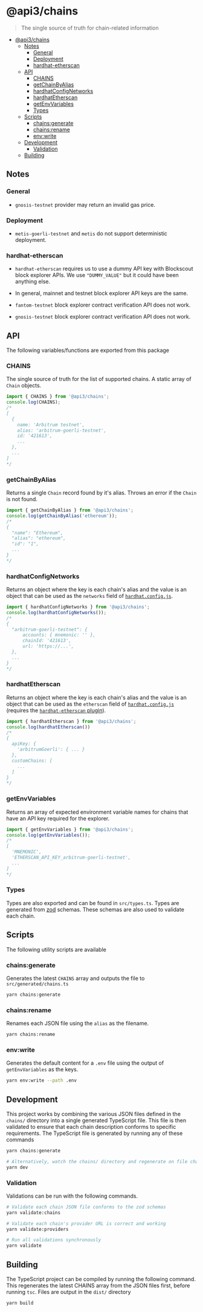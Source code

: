 # @api3/chains

> The single source of truth for chain-related information

- [@api3/chains](#api3chains)
  - [Notes](#notes)
    - [General](#general)
    - [Deployment](#deployment)
    - [hardhat-etherscan](#hardhat-etherscan)
  - [API](#api)
    - [CHAINS](#chains)
    - [getChainByAlias](#getchainbyalias)
    - [hardhatConfigNetworks](#hardhatconfignetworks)
    - [hardhatEtherscan](#hardhatetherscan)
    - [getEnvVariables](#getenvvariables)
    - [Types](#types)
  - [Scripts](#scripts)
    - [chains:generate](#chainsgenerate)
    - [chains:rename](#chainsrename)
    - [env:write](#envwrite)
  - [Development](#development)
    - [Validation](#validation)
  - [Building](#building)

## Notes

### General

- `gnosis-testnet` provider may return an invalid gas price.

### Deployment

- `metis-goerli-testnet` and `metis` do not support deterministic deployment.

### hardhat-etherscan

- `hardhat-etherscan` requires us to use a dummy API key with Blockscout block explorer APIs.
  We use `"DUMMY_VALUE"` but it could have been anything else.

- In general, mainnet and testnet block explorer API keys are the same.

- `fantom-testnet` block explorer contract verification API does not work.

- `gnosis-testnet` block explorer contract verification API does not work.

## API

The following variables/functions are exported from this package

### CHAINS

The single source of truth for the list of supported chains. A static array of `Chain` objects.

```ts
import { CHAINS } from '@api3/chains';
console.log(CHAINS);
/* 
[
  {
    name: 'Arbitrum testnet',
    alias: 'arbitrum-goerli-testnet',
    id: '421613',
    ...
  },
  ...
]   
*/
```

### getChainByAlias

Returns a single `Chain` record found by it's alias. Throws an error if the `Chain` is not found.

```ts
import { getChainByAlias } from '@api3/chains';
console.log(getChainByAlias('ethereum'));
/*
{
  "name": "Ethereum",
  "alias": "ethereum",
  "id": "1",
  ...
}
*/
```

### hardhatConfigNetworks

Returns an object where the key is each chain's alias and the value is an object that can be used as the `networks` field of [`hardhat.config.js`](https://hardhat.org/hardhat-runner/docs/config).

```ts
import { hardhatConfigNetworks } from '@api3/chains';
console.log(hardhatConfigNetworks());
/*
{
  "arbitrum-goerli-testnet": {
      accounts: { mnemonic: '' },
      chainId: '421613',
      url: 'https://...',
  },
  ...
}
*/
```

### hardhatEtherscan

Returns an object where the key is each chain's alias and the value is an object that can be used as the `etherscan` field of [`hardhat.config.js`](https://hardhat.org/hardhat-runner/docs/config) (requires the [`hardhat-etherscan` plugin](https://hardhat.org/hardhat-runner/plugins/nomiclabs-hardhat-etherscan)).

```ts
import { hardhatEtherscan } from '@api3/chains';
console.log(hardhatEtherscan())
/*
{
  apiKey: {
    'arbitrumGoerli': { ... }
  },
  customChains: [
    ...
  ]
}
*/
```

### getEnvVariables

Returns an array of expected environment variable names for chains that have an API key required for the explorer.

```ts
import { getEnvVariables } from '@api3/chains';
console.log(getEnvVariables());
/*
[
  'MNEMONIC',
  'ETHERSCAN_API_KEY_arbitrum-goerli-testnet',
  ...
]
*/
```

### Types

Types are also exported and can be found in `src/types.ts`. Types are generated from [zod](https://github.com/colinhacks/zod) schemas. These schemas are also used to validate each chain.

## Scripts

The following utility scripts are available

### chains:generate

Generates the latest `CHAINS` array and outputs the file to `src/generated/chains.ts`

```sh
yarn chains:generate
```

### chains:rename

Renames each JSON file using the `alias` as the filename.

```sh
yarn chains:rename
```

### env:write

Generates the default content for a `.env` file using the output of `getEnvVariables` as the keys.

```sh
yarn env:write --path .env
```

## Development

This project works by combining the various JSON files defined in the `chains/` directory into a single generated TypeScript file. This file is then validated to ensure that each chain description conforms to specific requirements. The TypeScript file is generated by running any of these commands

```sh
yarn chains:generate

# Alternatively, watch the chains/ directory and regenerate on file change
yarn dev
```

### Validation

Validations can be run with the following commands.

```sh
# Validate each chain JSON file conforms to the zod schemas
yarn validate:chains

# Validate each chain's provider URL is correct and working
yarn validate:providers

# Run all validations synchronously
yarn validate
```

## Building

The TypeScript project can be compiled by running the following command. This regenerates the latest CHAINS array from the JSON files first, before running `tsc`. Files are output in the `dist/` directory

```sh
yarn build
```
